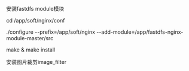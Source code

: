 安装fastdfs module模块



cd /app/soft/nginx/conf

./configure --prefix=/app/soft/nginx --add-module=/app/fastdfs-nginx-module-master/src

make & make install



安装图片裁剪image\_filter





